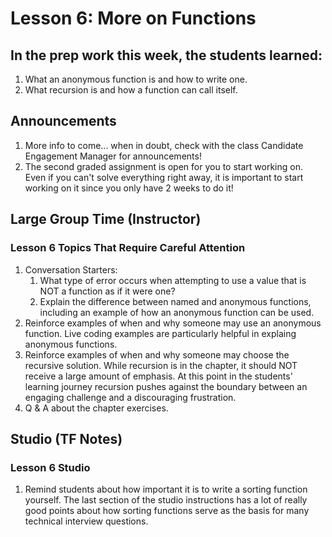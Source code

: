 # Lesson 6: More on Functions

## In the prep work this week, the students learned:
1. What an anonymous function is and how to write one.
2. What recursion is and how a function can call itself.

## Announcements
1. More info to come... when in doubt, check with the class Candidate Engagement Manager for announcements!
1. The second graded assignment is open for you to start working on. Even if you can't solve everything right away, it is important to start working on it since you only have 2 weeks to do it!

## Large Group Time (Instructor)

### Lesson 6 Topics That Require Careful Attention
1. Conversation Starters:
   1. What type of error occurs when attempting to use a value that is NOT a function as if it were one?
   1. Explain the difference between named and anonymous functions, including an example of how an anonymous function can be used.
1. Reinforce examples of when and why someone may use an anonymous function. Live coding examples are particularly helpful in explaing anonymous functions.
1. Reinforce examples of when and why someone may choose the recursive solution. While recursion is in the chapter, it should NOT receive a large amount of emphasis. At this point in the students' learning journey recursion pushes against the boundary between an engaging challenge and a discouraging frustration.
1. Q & A about the chapter exercises.

## Studio (TF Notes)

### Lesson 6 Studio
1. Remind students about how important it is to write a sorting function yourself. The last section of the studio instructions has a lot of really good points about how sorting functions serve as the basis for many technical interview questions.
